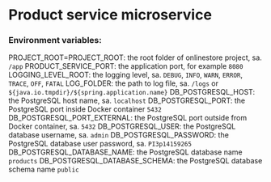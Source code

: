 # Product service microservice

### Environment variables:
PROJECT_ROOT=PROJECT_ROOT: the root folder of onlinestore project, sa. `/app`
PRODUCT_SERVICE_PORT: the application port, for example `8080`
LOGGING_LEVEL_ROOT: the logging level, sa. `DEBUG`, `INFO`, `WARN`, `ERROR`, `TRACE`, `OFF`, `FATAL`
LOG_FOLDER: the path to log file, sa. `/logs` or `${java.io.tmpdir}/${spring.application.name}`
DB_POSTGRESQL_HOST: the PostgreSQL host name, sa. `localhost`
DB_POSTGRESQL_PORT: the PostgreSQL port inside Docker container `5432`
DB_POSTGRESQL_PORT_EXTERNAL: the PostgreSQL port outside from Docker container, sa. `5432`
DB_POSTGRESQL_USER: the PostgreSQL database username, sa. `admin`
DB_POSTGRESQL_PASSWORD: the PostgreSQL database user password, sa. `PI3p14159265`
DB_POSTGRESQL_DATABASE_NAME: the PostgreSQL database name `products`
DB_POSTGRESQL_DATABASE_SCHEMA: the PostgreSQL database schema name `public`